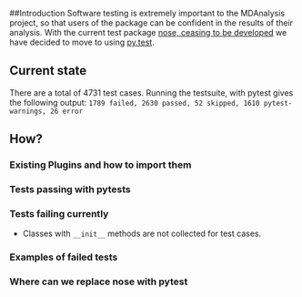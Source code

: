 ##Introduction
Software testing is extremely important to the MDAnalysis project, so that users of the package can be confident in the results of their analysis. With the current test package [nose, ceasing to be developed](http://nose.readthedocs.io/en/latest/#note-to-users) we have decided to move to using [py.test](http://doc.pytest.org/en/latest/).

## Current state
There are a total of 4731 test cases.
Running the testsuite, with pytest gives the following output:
`1789 failed, 2630 passed, 52 skipped, 1610 pytest-warnings, 26 error`

## How?

### Existing Plugins and how to import them
### Tests passing with pytests
### Tests failing currently
* Classes with `__init__` methods are not collected for test cases.

### Examples of failed tests
### Where can we replace nose with pytest



